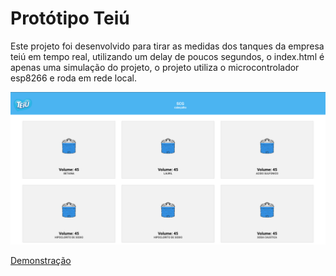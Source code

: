 <h1>
    Protótipo Teiú
</h1>
<p>
    Este projeto foi desenvolvido para tirar as medidas dos tanques da empresa teiú em tempo real, utilizando um delay de poucos segundos, o index.html é apenas uma simulação do projeto, o projeto utiliza o microcontrolador esp8266 e roda em rede local.
</p>

<img src="https://github.com/GaussKd0/PrototipoTeiu/blob/main/imgs/imagemDemostracao.png"/>

<a href = "https://teiuprototipo1.vercel.app/">Demonstração</a>
